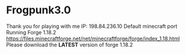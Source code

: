 # Frogpunk3.0
Thank you for playing with me
IP: 198.84.236.10
Default minecraft port
Running Forge 1.18.2
https://files.minecraftforge.net/net/minecraftforge/forge/index_1.18.html
Please download the **LATEST** version of forge 1.18.2
